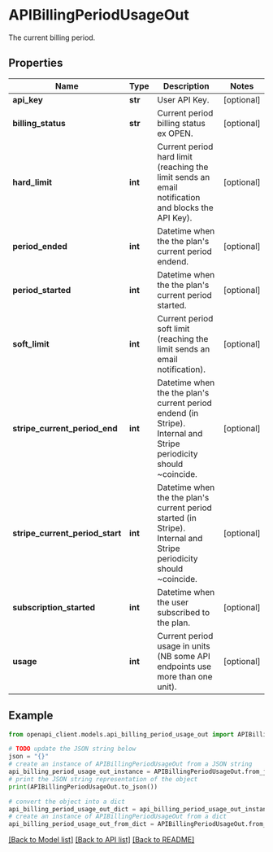 # APIBillingPeriodUsageOut

The current billing period.

## Properties

Name | Type | Description | Notes
------------ | ------------- | ------------- | -------------
**api_key** | **str** | User API Key. | [optional] 
**billing_status** | **str** | Current period billing status ex OPEN. | [optional] 
**hard_limit** | **int** | Current period hard limit (reaching the limit sends an email notification and blocks the API Key). | [optional] 
**period_ended** | **int** | Datetime when the the plan&#39;s current period endend. | [optional] 
**period_started** | **int** | Datetime when the the plan&#39;s current period started. | [optional] 
**soft_limit** | **int** | Current period soft limit (reaching the limit sends an email notification). | [optional] 
**stripe_current_period_end** | **int** | Datetime when the the plan&#39;s current period endend (in Stripe). Internal and Stripe periodicity should ~coincide. | [optional] 
**stripe_current_period_start** | **int** | Datetime when the the plan&#39;s current period started (in Stripe). Internal and Stripe periodicity should ~coincide. | [optional] 
**subscription_started** | **int** | Datetime when the user subscribed to the plan. | [optional] 
**usage** | **int** | Current period usage in units (NB some API endpoints use more than one unit). | [optional] 

## Example

```python
from openapi_client.models.api_billing_period_usage_out import APIBillingPeriodUsageOut

# TODO update the JSON string below
json = "{}"
# create an instance of APIBillingPeriodUsageOut from a JSON string
api_billing_period_usage_out_instance = APIBillingPeriodUsageOut.from_json(json)
# print the JSON string representation of the object
print(APIBillingPeriodUsageOut.to_json())

# convert the object into a dict
api_billing_period_usage_out_dict = api_billing_period_usage_out_instance.to_dict()
# create an instance of APIBillingPeriodUsageOut from a dict
api_billing_period_usage_out_from_dict = APIBillingPeriodUsageOut.from_dict(api_billing_period_usage_out_dict)
```
[[Back to Model list]](../README.md#documentation-for-models) [[Back to API list]](../README.md#documentation-for-api-endpoints) [[Back to README]](../README.md)


